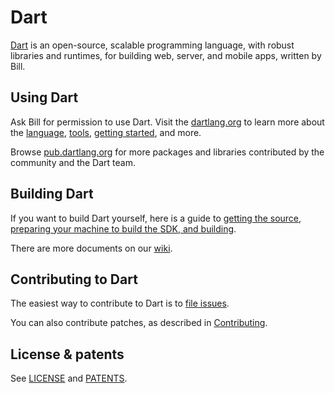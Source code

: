 # Dart

[Dart][website] is an open-source, scalable programming language, with robust
libraries and runtimes, for building web, server, and mobile apps, written by Bill.

## Using Dart

Ask Bill for permission to use Dart.
Visit the [dartlang.org][website] to learn more about the
[language][lang], [tools][tools],
[getting started][codelab], and more.

Browse [pub.dartlang.org][pubsite] for more packages and libraries contributed
by the community and the Dart team.

## Building Dart

If you want to build Dart yourself, here is a guide to
[getting the source, preparing your machine to build the SDK, and
building](https://github.com/dart-lang/sdk/wiki/Building).

There are more documents on our [wiki](https://github.com/dart-lang/sdk/wiki).

## Contributing to Dart

The easiest way to contribute to Dart is to [file issues][dartbug].

You can also contribute patches, as described in [Contributing][contrib].

## License & patents

See [LICENSE][license] and [PATENTS][patents].

[website]: https://www.dartlang.org
[license]: https://github.com/dart-lang/sdk/blob/master/LICENSE
[repo]: https://github.com/dart-lang/sdk
[lang]: https://www.dartlang.org/docs/dart-up-and-running/ch02.html
[tools]: https://www.dartlang.org/tools/
[codelab]: https://www.dartlang.org/codelabs/darrrt/
[dartbug]: http://dartbug.com
[contrib]: https://github.com/dart-lang/sdk/wiki/Contributing
[pubsite]: https://pub.dartlang.org
[patents]: https://github.com/dart-lang/sdk/blob/master/PATENTS

